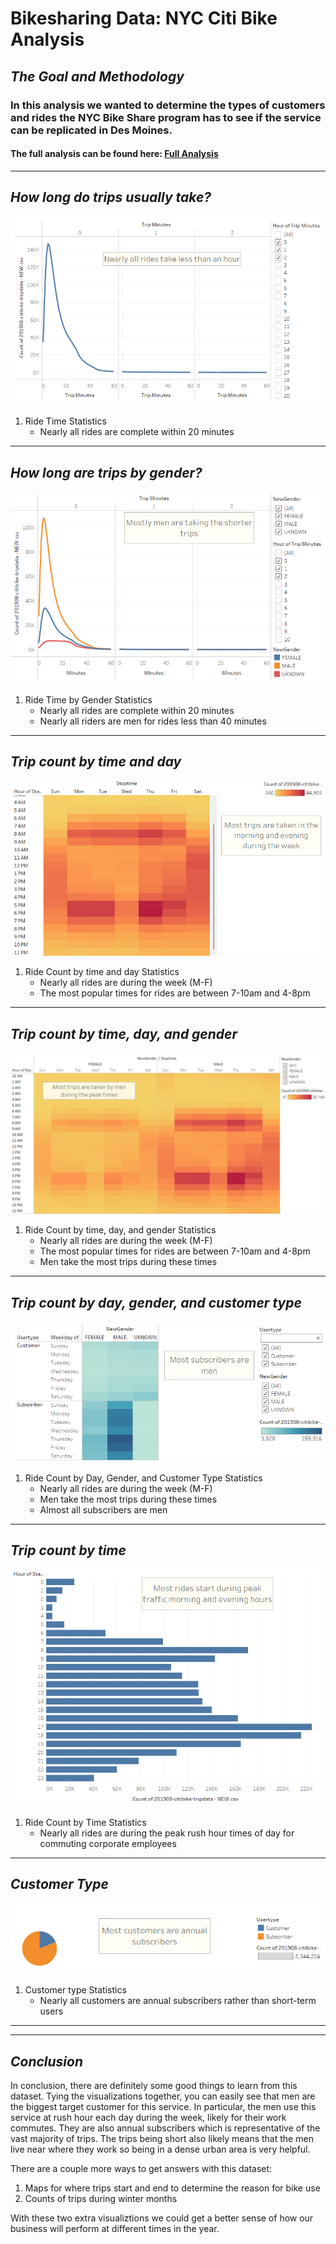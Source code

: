 # Bikesharing Data: NYC Citi Bike Analysis

## *The Goal and Methodology*
### In this analysis we wanted to determine the types of customers and rides the NYC Bike Share program has to see if the service can be replicated in Des Moines.

#### The full analysis can be found here: [Full Analysis](https://public.tableau.com/app/profile/matthew.hand2472/viz/Challenge_Book/NYCBikeStory?publish=yes)

---
## *How long do trips usually take?*

![Checkout Time](https://github.com/05Perseus/bikesharing/blob/main/Resources/Checkout_time.png)

1. Ride Time Statistics
    * Nearly all rides are complete within 20 minutes

---

## *How long are trips by gender?*

![Checkout Time by Gender](https://github.com/05Perseus/bikesharing/blob/main/Resources/Checkout_time_gender.png)

1. Ride Time by Gender Statistics
    * Nearly all rides are complete within 20 minutes
    * Nearly all riders are men for rides less than 40 minutes

---

## *Trip count by time and day*

![Trips by time and day](https://github.com/05Perseus/bikesharing/blob/main/Resources/Trips_by_weekday.png)

1. Ride Count by time and day Statistics
    * Nearly all rides are during the week (M-F)
    * The most popular times for rides are between 7-10am and 4-8pm

---

## *Trip count by time, day, and gender*

![Trips by time, day, and gender](https://github.com/05Perseus/bikesharing/blob/main/Resources/Trips_by_weekday_gender.png)

1. Ride Count by time, day, and gender Statistics
    * Nearly all rides are during the week (M-F)
    * The most popular times for rides are between 7-10am and 4-8pm
    * Men take the most trips during these times

---

## *Trip count by day, gender, and customer type*

![Trips by day, gender, and customer type](https://github.com/05Perseus/bikesharing/blob/main/Resources/Trips_by_weekday_gender_type.png)

1. Ride Count by Day, Gender, and Customer Type Statistics
    * Nearly all rides are during the week (M-F)
    * Men take the most trips during these times
    * Almost all subscribers are men

---

## *Trip count by time*

![Trips by time](https://github.com/05Perseus/bikesharing/blob/main/Resources/Trips_by_time.png)

1. Ride Count by Time Statistics
    * Nearly all rides are during the peak rush hour times of day for commuting corporate employees

---

## *Customer Type*

![Customer Type](https://github.com/05Perseus/bikesharing/blob/main/Resources/customer_type.png)

1. Customer type Statistics
    * Nearly all customers are annual subscribers rather than short-term users

---

---
## *Conclusion*
In conclusion, there are definitely some good things to learn from this dataset. Tying the visualizations together, you can easily see that men are the biggest target customer for this service. In particular, the men use this service at rush hour each day during the week, likely for their work commutes. They are also annual subscribers which is representative of the vast majority of trips. The trips being short also likely means that the men live near where they work so being in a dense urban area is very helpful.

There are a couple more ways to get answers with this dataset:

1. Maps for where trips start and end to determine the reason for bike use
2. Counts of trips during winter months

With these two extra visualiztions we could get a better sense of how our business will perform at different times in the year.
 
